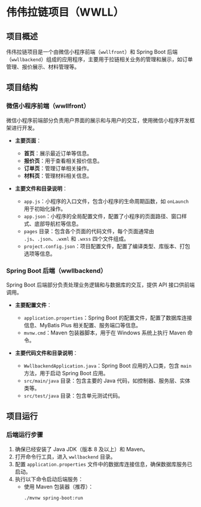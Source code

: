 # 伟伟拉链项目（WWLL）

## 项目概述
伟伟拉链项目是一个由微信小程序前端（`wwllfront`）和 Spring Boot 后端（`wwllbackend`）组成的应用程序，主要用于拉链相关业务的管理和展示，如订单管理、报价展示、材料管理等。

## 项目结构

### 微信小程序前端（wwllfront）
微信小程序前端部分负责用户界面的展示和与用户的交互，使用微信小程序开发框架进行开发。

- **主要页面**：
  - **首页**：展示最近订单等信息。
  - **报价页**：用于查看相关报价信息。
  - **订单页**：管理订单相关操作。
  - **材料页**：管理材料相关信息。

- **主要文件和目录说明**：
  - `app.js`：小程序的入口文件，包含小程序的生命周期函数，如 `onLaunch` 用于初始化操作。
  - `app.json`：小程序的全局配置文件，配置了小程序的页面路径、窗口样式、底部导航栏等信息。
  - `pages` 目录：包含各个页面的代码文件，每个页面通常由 `.js`、`.json`、`.wxml` 和 `.wxss` 四个文件组成。
  - `project.config.json`：项目配置文件，配置了编译类型、库版本、打包选项等信息。

### Spring Boot 后端（wwllbackend）
Spring Boot 后端部分负责处理业务逻辑和与数据库的交互，提供 API 接口供前端调用。

- **主要配置文件**：
  - `application.properties`：Spring Boot 的配置文件，配置了数据库连接信息、MyBatis Plus 相关配置、服务端口等信息。
  - `mvnw.cmd`：Maven 包装器脚本，用于在 Windows 系统上执行 Maven 命令。

- **主要代码文件和目录说明**：
  - `WwllbackendApplication.java`：Spring Boot 应用的入口类，包含 `main` 方法，用于启动 Spring Boot 应用。
  - `src/main/java` 目录：包含主要的 Java 代码，如控制器、服务层、实体类等。
  - `src/test/java` 目录：包含单元测试代码。

## 项目运行

### 后端运行步骤
1. 确保已经安装了 Java JDK（版本 8 及以上）和 Maven。
2. 打开命令行工具，进入 `wwllbackend` 目录。
3. 配置 `application.properties` 文件中的数据库连接信息，确保数据库服务已启动。
4. 执行以下命令启动后端服务：
   - 使用 Maven 包装器（推荐）：
     ```sh
     ./mvnw spring-boot:run
